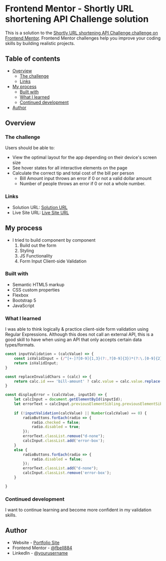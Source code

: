 # Frontend Mentor - Shortly URL shortening API Challenge solution

This is a solution to the [Shortly URL shortening API Challenge challenge on Frontend Mentor](https://www.frontendmentor.io/challenges/url-shortening-api-landing-page-2ce3ob-G). Frontend Mentor challenges help you improve your coding skills by building realistic projects. 

## Table of contents

- [Overview](#overview)
  - [The challenge](#the-challenge)
  - [Links](#links)
- [My process](#my-process)
  - [Built with](#built-with)
  - [What I learned](#what-i-learned)
  - [Continued development](#continued-development)
- [Author](#author)

## Overview

### The challenge

Users should be able to:

- View the optimal layout for the app depending on their device's screen size
- See hover states for all interactive elements on the page
- Calculate the correct tip and total cost of the bill per person
    - Bill Amount input throws an error if 0 or not a valid dollar amount
    - Number of people throws an error if 0 or not a whole number. 

### Links

- Solution URL: [Solution URL](https://www.frontendmentor.io/solutions/tip-calculator-app-using-bootstrap-5-and-vanilla-js-tXeOAYSXJK)
- Live Site URL: [Live Site URL](https://fbell884.github.io/tip-calculator/)

## My process

- I tried to build component by component
  1. Build out the form
  2. Styling
  3. JS Functionality
  4. Form Input Client-side Validation

### Built with

- Semantic HTML5 markup
- CSS custom properties
- Flexbox
- Bootstrap 5
- JavaScript

### What I learned

I was able to think logically & practice client-side form validation using Regular Expressions. Although this does not call an external API, this is a good skill to have when using an API that only accepts certain data types/formats. 

```js
const inputValidation = (calcValue) => {
    const isValidInput = (/^[+-]?[0-9]{1,3}(?:,?[0-9]{3})*(?:\.[0-9]{2})?$/).test(calcValue) ? true : false;
    return isValidInput;
}

const replaceInvalidChars = (calc) => {
    return calc.id === 'bill-amount' ? calc.value = calc.value.replace(/[^0-9.]/g, '') : calc.value = calc.value.replace(/[^0-9]/g, '')
}

const displayError = (calcValue, inputId) => {
    let calcInput = document.getElementById(inputId);
    let errorText = calcInput.previousElementSibling.previousElementSibling; 
  
    if (!inputValidation(calcValue) || Number(calcValue) == 0) {
        radioButtons.forEach(radio => {
            radio.checked = false;
            radio.disabled = true;
        });
        errorText.classList.remove("d-none");
        calcInput.classList.add('error-box');
    }
    else {
        radioButtons.forEach(radio => {
            radio.disabled = false;
        });
        errorText.classList.add("d-none");
        calcInput.classList.remove('error-box');
    }

}
```

### Continued development

I want to continue learning and become more confident in my validation skills. 

## Author

- Website - [Portfolio Site](https://francisbellportfolio.netlify.app/)
- Frontend Mentor - [@fbell884](https://www.frontendmentor.io/profile/fbell884)
- LinkedIn - [@yourusername](https://www.linkedin.com/in/francis-bell/)
